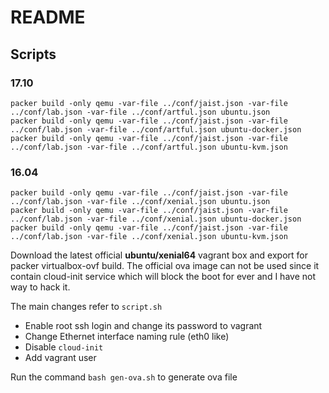 # README

## Scripts

### 17.10

```shell
packer build -only qemu -var-file ../conf/jaist.json -var-file ../conf/lab.json -var-file ../conf/artful.json ubuntu.json
packer build -only qemu -var-file ../conf/jaist.json -var-file ../conf/lab.json -var-file ../conf/artful.json ubuntu-docker.json
packer build -only qemu -var-file ../conf/jaist.json -var-file ../conf/lab.json -var-file ../conf/artful.json ubuntu-kvm.json
```

### 16.04

```shell
packer build -only qemu -var-file ../conf/jaist.json -var-file ../conf/lab.json -var-file ../conf/xenial.json ubuntu.json
packer build -only qemu -var-file ../conf/jaist.json -var-file ../conf/lab.json -var-file ../conf/xenial.json ubuntu-docker.json
packer build -only qemu -var-file ../conf/jaist.json -var-file ../conf/lab.json -var-file ../conf/xenial.json ubuntu-kvm.json
```

Download the latest official **ubuntu/xenial64** vagrant box and export for packer virtualbox-ovf build.
The official ova image can not be used since it contain cloud-init service which will block the boot for ever and I have not way to hack it.

The main changes refer to `script.sh`

- Enable root ssh login and change its password to vagrant
- Change Ethernet interface naming rule (eth0 like)
- Disable `cloud-init`
- Add vagrant user

Run the command `bash gen-ova.sh` to generate ova file

